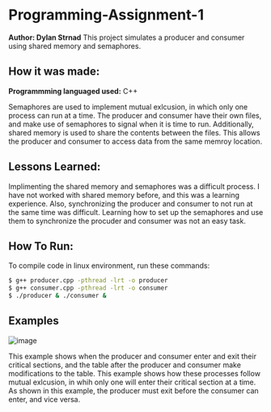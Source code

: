 # Programming-Assignment-1
**Author: Dylan Strnad**
This project simulates a producer and consumer using shared memory and semaphores.

## How it was made: 

**Programmming languaged used:** C++

Semaphores are used to implement mutual exlcusion, in which only one process can run at a time. The producer and consumer have their own files, and make use of semaphores to signal when it is time to run. Additionally, shared memory is used to share the contents between the files. This allows the producer and consumer to access data from the same memroy location. 

## Lessons Learned:

Implimenting the shared memory and semaphores was a difficult process. I have not worked with shared memory before, and this was a learning experience. Also, synchronizing the producer and consumer to not run at the same time was difficult. Learning how to set up the semaphores and use them to synchronize the procuder and consumer was not an easy task. 

## How To Run:
To compile code in linux environment, run these commands:

  ```sh
  $ g++ producer.cpp -pthread -lrt -o producer
  $ g++ consumer.cpp -pthread -lrt -o consumer
  $ ./producer & ./consumer &
  ```

## Examples

![image](https://github.com/user-attachments/assets/87bbbc6c-1233-4d6c-8468-fe0a88f43910)

This example shows when the producer and consumer enter and exit their critical sections, and the table after the producer and consumer make modifications to the table. This example shows how these processes follow mutual exlcusion, in whih only one will enter their critical section at a time. As shown in this example, the producer must exit before the consumer can enter, and vice versa.
